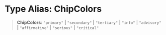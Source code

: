 # Type Alias: ChipColors

> **ChipColors**: `"primary"` \| `"secondary"` \| `"tertiary"` \| `"info"` \| `"advisory"` \| `"affirmative"` \| `"serious"` \| `"critical"`
